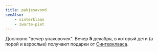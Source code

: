 ```yaml
---
title: pakjesavond
seeAlso:
    - sinterklaas
    - zwarte-piet
---
```


Дословно "вечер упаковочек". Вечер **5** декабря, в который дети (а порой и взрослые) получают подарки от [Синтерклааса](/glossary/sinterklaas).

<!--more-->
